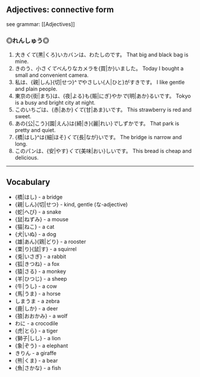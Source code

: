 ## Adjectives: connective form
see grammar: [[Adjectives]]

### ◎れんしゅう◎
1. 大き*くて*{黒|くろ}いカバンは、わたしのです。
	That big and black bag is mine.
2. きのう、小さ*くて*べんりなカメラを{買|か}いました。
	Today I bought a small and convenient camera.
3. 私は、{親|しん}{切|せつ}^*で*やさしい{人|ひと}がすきです。
	I like gentle and plain people.
4. 東京の{街|まち}は、{夜|よる}も{賑|にぎ}やか*で*{明|あか}るいです。
	Tokyo  is a busy and bright city at night.
5. このいちごは、{赤|あか}*くて*{甘|あま}いです。
	This strawberry is red and sweet.
6. あの{公|こう}{園|えん}は{綺|き}{麗|れい}*で*しずかです。
	That park is pretty and quiet.
7. {橋|はし}^は{細|ほそ}*くて*{長|なが}いです。
	The bridge is narrow and long.
8. このパンは、{安|やす}*くて*{美味|おい}しいです。
	This bread is cheap and delicious.

---

## Vocabulary
- {橋|はし} - a bridge
- {親|しん}{切|せつ} - kind, gentle (な-adjective)
- {蛇|へび} - a snake
- {鼠|ねずみ} - a mouse
- {猫|ねこ} - a cat
- {犬|いぬ} - a dog
- {雄|あん}{鶏|どり} - a rooster
- {栗|り}{鼠|す} - a squirrel
- {兎|いさぎ} - a rabbit
- {狐|きつね} - a fox
- {猿|さる} - a monkey
- {羊|ひつじ} - a sheep
- {牛|うし} - a cow
- {馬|うま} - a horse
- しまうま - a zebra
- {鹿|しか} - a deer
- {狼|おおかみ} - a wolf
- わに - a crocodile
- {虎|とら} - a tiger
- {獅子|しし} - a lion
- {象|ぞう} - a elephant
- きりん - a giraffe
- {熊|くま} - a bear
- {魚|さかな} - a fish
